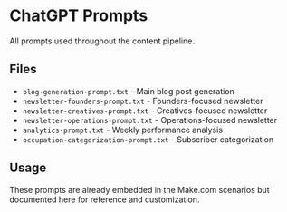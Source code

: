 # ChatGPT Prompts

All prompts used throughout the content pipeline.

## Files
- `blog-generation-prompt.txt` - Main blog post generation
- `newsletter-founders-prompt.txt` - Founders-focused newsletter
- `newsletter-creatives-prompt.txt` - Creatives-focused newsletter
- `newsletter-operations-prompt.txt` - Operations-focused newsletter
- `analytics-prompt.txt` - Weekly performance analysis
- `occupation-categorization-prompt.txt` - Subscriber categorization

## Usage
These prompts are already embedded in the Make.com scenarios but documented here for reference and customization.
